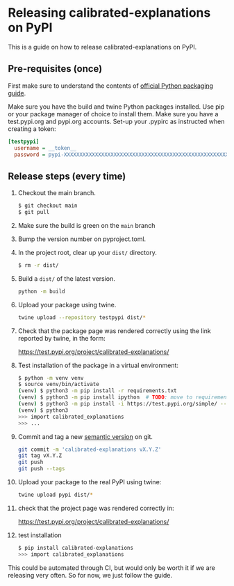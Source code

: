 Releasing calibrated-explanations on PyPI
=========================================

This is a guide on how to release calibrated-explanations on PyPI.


## Pre-requisites (once)

First make sure to understand the contents of [official Python packaging guide].

[official Python packaging guide]: https://packaging.python.org/en/latest/tutorials/packaging-projects/

Make sure you have the build and twine Python packages installed.
Use pip or your package manager of choice to install them.
Make sure you have a test.pypi.org and pypi.org accounts.
Set-up your .pypirc as instructed when creating a token:

```ini
[testpypi]
  username = __token__
  password = pypi-XXXXXXXXXXXXXXXXXXXXXXXXXXXXXXXXXXXXXXXXXXXXXXXXXXXXXXXXXXXX
```

## Release steps (every time)

1. Checkout the main branch.

	```bash
	$ git checkout main
	$ git pull
	```

2. Make sure the build is green on the `main` branch

3. Bump the version number on pyproject.toml.

4. In the project root, clear up your `dist/` directory.

	```bash
	$ rm -r dist/
	```

5. Build a `dist/` of the latest version.

	```bash
	python -m build
	```

6. Upload your package using twine.

	```bash
	twine upload --repository testpypi dist/*
	```

7. Check that the package page was rendered correctly
   using the link reported by twine, in the form:

	https://test.pypi.org/project/calibrated-explanations/

8. Test installation of the package in a virtual environment:

	```bash
	$ python -m venv venv
	$ source venv/bin/activate
	(venv) $ python3 -m pip install -r requirements.txt
	(venv) $ python3 -m pip install ipython  # TODO: move to requirements!
	(venv) $ python3 -m pip install -i https://test.pypi.org/simple/ --no-deps calibrated-explanations
	(venv) $ python3
	>>> import calibrated_explanations
	>>> ...
	```

9. Commit and tag a new [semantic version] on git.

	```bash
	git commit -m 'calibrated-explanations vX.Y.Z'
	git tag vX.Y.Z
	git push
	git push --tags
	```

10. Upload your package to the real PyPI using twine:

	```bash
	twine upload pypi dist/*
	```

11. check that the project page was rendered correctly in:

	https://test.pypi.org/project/calibrated-explanations/

12. test installation

	```bash
	$ pip install calibrated-explanations
	>>> import calibrated_explanations
	```

This could be automated through CI,
but would only be worth it if we are releasing very often.
So for now, we just follow the guide.

[semantic version]: https://semver.org/
